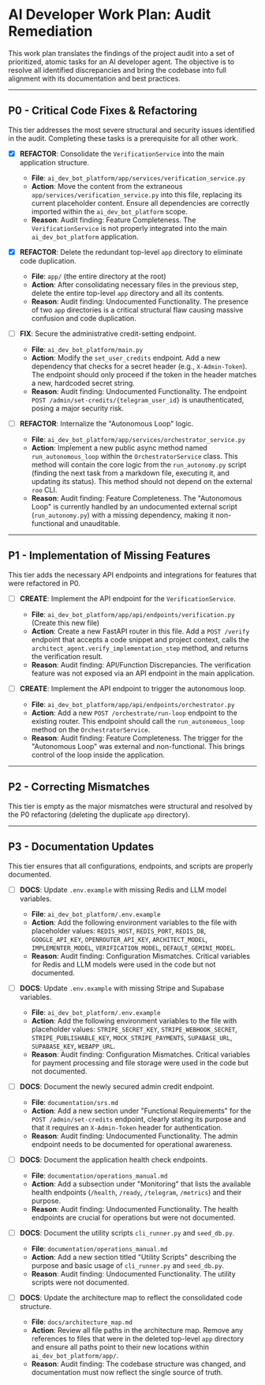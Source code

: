 # AI Developer Work Plan: Audit Remediation

This work plan translates the findings of the project audit into a set of prioritized, atomic tasks for an AI developer agent. The objective is to resolve all identified discrepancies and bring the codebase into full alignment with its documentation and best practices.

---

## P0 - Critical Code Fixes & Refactoring

This tier addresses the most severe structural and security issues identified in the audit. Completing these tasks is a prerequisite for all other work.

- [x] **REFACTOR**: Consolidate the `VerificationService` into the main application structure.
    - **File**: `ai_dev_bot_platform/app/services/verification_service.py`
    - **Action**: Move the content from the extraneous `app/services/verification_service.py` into this file, replacing its current placeholder content. Ensure all dependencies are correctly imported within the `ai_dev_bot_platform` scope.
    - **Reason**: Audit finding: Feature Completeness. The `VerificationService` is not properly integrated into the main `ai_dev_bot_platform` application.

- [x] **REFACTOR**: Delete the redundant top-level `app` directory to eliminate code duplication.
    - **File**: `app/` (the entire directory at the root)
    - **Action**: After consolidating necessary files in the previous step, delete the entire top-level `app` directory and all its contents.
    - **Reason**: Audit finding: Undocumented Functionality. The presence of two `app` directories is a critical structural flaw causing massive confusion and code duplication.

- [ ] **FIX**: Secure the administrative credit-setting endpoint.
    - **File**: `ai_dev_bot_platform/main.py`
    - **Action**: Modify the `set_user_credits` endpoint. Add a new dependency that checks for a secret header (e.g., `X-Admin-Token`). The endpoint should only proceed if the token in the header matches a new, hardcoded secret string.
    - **Reason**: Audit finding: Undocumented Functionality. The endpoint `POST /admin/set-credits/{telegram_user_id}` is unauthenticated, posing a major security risk.

- [ ] **REFACTOR**: Internalize the "Autonomous Loop" logic.
    - **File**: `ai_dev_bot_platform/app/services/orchestrator_service.py`
    - **Action**: Implement a new public async method named `run_autonomous_loop` within the `OrchestratorService` class. This method will contain the core logic from the `run_autonomy.py` script (finding the next task from a markdown file, executing it, and updating its status). This method should not depend on the external `roo` CLI.
    - **Reason**: Audit finding: Feature Completeness. The "Autonomous Loop" is currently handled by an undocumented external script (`run_autonomy.py`) with a missing dependency, making it non-functional and unauditable.

---

## P1 - Implementation of Missing Features

This tier adds the necessary API endpoints and integrations for features that were refactored in P0.

- [ ] **CREATE**: Implement the API endpoint for the `VerificationService`.
    - **File**: `ai_dev_bot_platform/app/api/endpoints/verification.py` (Create this new file)
    - **Action**: Create a new FastAPI router in this file. Add a `POST /verify` endpoint that accepts a code snippet and project context, calls the `architect_agent.verify_implementation_step` method, and returns the verification result.
    - **Reason**: Audit finding: API/Function Discrepancies. The verification feature was not exposed via an API endpoint in the main application.

- [ ] **CREATE**: Implement the API endpoint to trigger the autonomous loop.
    - **File**: `ai_dev_bot_platform/app/api/endpoints/orchestrator.py`
    - **Action**: Add a new `POST /orchestrate/run-loop` endpoint to the existing router. This endpoint should call the `run_autonomous_loop` method on the `OrchestratorService`.
    - **Reason**: Audit finding: Feature Completeness. The trigger for the "Autonomous Loop" was external and non-functional. This brings control of the loop inside the application.

---

## P2 - Correcting Mismatches

This tier is empty as the major mismatches were structural and resolved by the P0 refactoring (deleting the duplicate `app` directory).

---

## P3 - Documentation Updates

This tier ensures that all configurations, endpoints, and scripts are properly documented.

- [ ] **DOCS**: Update `.env.example` with missing Redis and LLM model variables.
    - **File**: `ai_dev_bot_platform/.env.example`
    - **Action**: Add the following environment variables to the file with placeholder values: `REDIS_HOST`, `REDIS_PORT`, `REDIS_DB`, `GOOGLE_API_KEY`, `OPENROUTER_API_KEY`, `ARCHITECT_MODEL`, `IMPLEMENTER_MODEL`, `VERIFICATION_MODEL`, `DEFAULT_GEMINI_MODEL`.
    - **Reason**: Audit finding: Configuration Mismatches. Critical variables for Redis and LLM models were used in the code but not documented.

- [ ] **DOCS**: Update `.env.example` with missing Stripe and Supabase variables.
    - **File**: `ai_dev_bot_platform/.env.example`
    - **Action**: Add the following environment variables to the file with placeholder values: `STRIPE_SECRET_KEY`, `STRIPE_WEBHOOK_SECRET`, `STRIPE_PUBLISHABLE_KEY`, `MOCK_STRIPE_PAYMENTS`, `SUPABASE_URL`, `SUPABASE_KEY`, `WEBAPP_URL`.
    - **Reason**: Audit finding: Configuration Mismatches. Critical variables for payment processing and file storage were used in the code but not documented.

- [ ] **DOCS**: Document the newly secured admin credit endpoint.
    - **File**: `documentation/srs.md`
    - **Action**: Add a new section under "Functional Requirements" for the `POST /admin/set-credits` endpoint, clearly stating its purpose and that it requires an `X-Admin-Token` header for authentication.
    - **Reason**: Audit finding: Undocumented Functionality. The admin endpoint needs to be documented for operational awareness.

- [ ] **DOCS**: Document the application health check endpoints.
    - **File**: `documentation/operations_manual.md`
    - **Action**: Add a subsection under "Monitoring" that lists the available health endpoints (`/health`, `/ready`, `/telegram`, `/metrics`) and their purpose.
    - **Reason**: Audit finding: Undocumented Functionality. The health endpoints are crucial for operations but were not documented.

- [ ] **DOCS**: Document the utility scripts `cli_runner.py` and `seed_db.py`.
    - **File**: `documentation/operations_manual.md`
    - **Action**: Add a new section titled "Utility Scripts" describing the purpose and basic usage of `cli_runner.py` and `seed_db.py`.
    - **Reason**: Audit finding: Undocumented Functionality. The utility scripts were not documented.

- [ ] **DOCS**: Update the architecture map to reflect the consolidated code structure.
    - **File**: `docs/architecture_map.md`
    - **Action**: Review all file paths in the architecture map. Remove any references to files that were in the deleted top-level `app` directory and ensure all paths point to their new locations within `ai_dev_bot_platform/app/`.
    - **Reason**: Audit finding: The codebase structure was changed, and documentation must now reflect the single source of truth.
